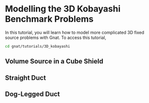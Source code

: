 # Modelling the 3D Kobayashi Benchmark Problems

In this tutorial, you will learn how to model more complicated 3D fixed source problems with Gnat.
To access this tutorial,

```bash
cd gnat/tutorials/3D_kobayashi
```

## Volume Source in a Cube Shield

## Straight Duct

## Dog-Legged Duct
